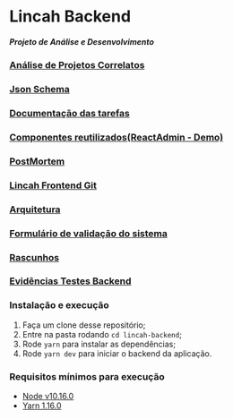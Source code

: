 # Lincah Backend
##### Projeto de Análise e Desenvolvimento

### [Análise de Projetos Correlatos](TabelaComparativa.png)

### [Json Schema](JsonSchema)

### [Documentação das tarefas](https://trello.com/b/mVidSGPW/tcc)

### [Componentes reutilizados(ReactAdmin - Demo)](https://marmelab.com/react-admin-demo/#/)

### [PostMortem](POSTMORTEM.md)

### [Lincah Frontend Git](https://github.com/DiogoFGouvea/lincah-frontend)

### [Arquitetura](arquitetura.md)

### [Formulário de validação do sistema](https://forms.gle/9USGtCKNiFzSiuQq5)

### [Rascunhos](rascunhos.md)

### [Evidências Testes Backend](Insomnia/evidencias.md)


### Instalação e execução

1. Faça um clone desse repositório;
2. Entre na pasta rodando `cd lincah-backend`;
3. Rode `yarn` para instalar as dependências;
4. Rode `yarn dev` para iniciar o backend da aplicação.

### Requisitos mínimos para execução
- [Node v10.16.0](https://nodejs.org/dist/v10.16.0/)
- [Yarn 1.16.0](https://yarnpkg.com/lang/en/docs/install/#windows-stable)
